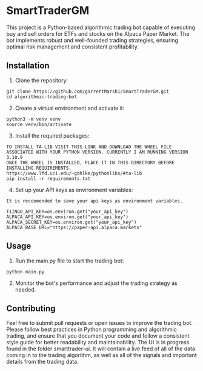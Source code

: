# SmartTraderGM

This project is a Python-based algorithmic trading bot capable of executing buy and sell orders for ETFs and stocks on the Alpaca Paper Market. The bot implements robust and well-founded trading strategies, ensuring optimal risk management and consistent profitability.

## Installation

1. Clone the repository:

```
git clone https://github.com/garrettMarsh1/SmartTraderGM.git
cd algorithmic-trading-bot
```

2. Create a virtual environment and activate it:

```
python3 -m venv venv
source venv/bin/activate
```

3. Install the required packages:

```
TO INSTALL TA-LIB VISIT THIS LINK AND DOWNLOAD THE WHEEL FILE ASSOCIATED WITH YOUR PYTHON VERSION. CURRENTLY I AM RUNNING VERSION 3.10.9
ONCE THE WHEEL IS INSTALLED, PLACE IT IN THIS DIRECTORY BEFORE INSTALLING REQUIREMENTS. 
https://www.lfd.uci.edu/~gohlke/pythonlibs/#ta-lib
pip install -r requirements.txt
```

4. Set up your API keys as environment variables:

```
It is reccomended to save your api keys as environment variables. 

TIINGO_API_KEY=os.environ.get("your_api_key")
ALPACA_API_KEY=os.environ.get("your_api_key")
ALPACA_SECRET_KEY=os.environ.get("your_api_key")
ALPACA_BASE_URL="https://paper-api.alpaca.markets"
```

## Usage

1. Run the main.py file to start the trading bot:

```
python main.py
```

2. Monitor the bot's performance and adjust the trading strategy as needed.


## Contributing

Feel free to submit pull requests or open issues to improve the trading bot. Please follow best practices in Python programming and algorithmic trading, and ensure that you document your code and follow a consistent style guide for better readability and maintainability.
The UI is in progress found in the folder smarttrader-ui. It will contain a live feed of all of the data coming in to the trading algorithm, as well as all of the signals and important details from the trading data.
